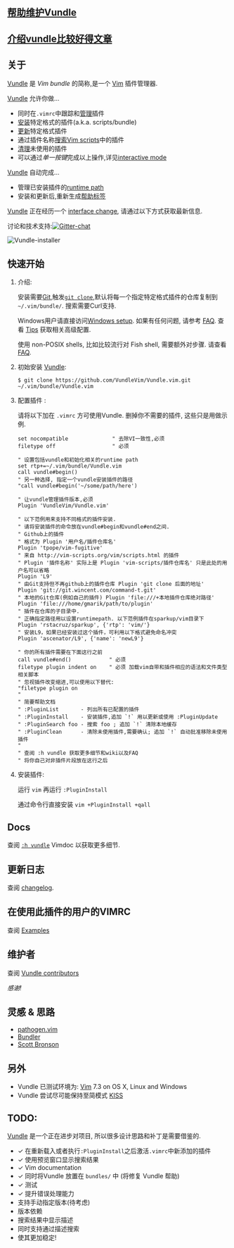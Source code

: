 ## [帮助维护Vundle](https://github.com/VundleVim/Vundle.vim/issues/383)
## [介绍vundle比较好得文章](http://blog.csdn.net/zhangpower1993/article/details/52184581)

## 关于

[Vundle] 是 _Vim bundle_ 的简称,是一个 [Vim] 插件管理器.

[Vundle] 允许你做...

* 同时在`.vimrc`中跟踪和[管理](https://github.com/VundleVim/Vundle.vim/blob/v0.10.2/doc/vundle.txt#L126-L233)插件
* [安装](https://github.com/VundleVim/Vundle.vim/blob/v0.10.2/doc/vundle.txt#L234-L254)特定格式的插件(a.k.a. scripts/bundle)
* [更新](https://github.com/VundleVim/Vundle.vim/blob/v0.10.2/doc/vundle.txt#L255-L265)特定格式插件
* 通过插件名称[搜索](https://github.com/VundleVim/Vundle.vim/blob/v0.10.2/doc/vundle.txt#L266-L295)[Vim scripts](http://vim-scripts.org/vim/scripts.html)中的插件
* [清理](https://github.com/VundleVim/Vundle.vim/blob/v0.10.2/doc/vundle.txt#L303-L318)未使用的插件
* 可以通过*单一按键*完成以上操作,详见[interactive mode](https://github.com/VundleVim/Vundle.vim/blob/v0.10.2/doc/vundle.txt#L319-L360)

[Vundle] 自动完成...

* 管理已安装插件的[runtime path](http://vimdoc.sourceforge.net/htmldoc/options.html#%27runtimepath%27)
* 安装和更新后,重新生成[帮助标签](http://vimdoc.sourceforge.net/htmldoc/helphelp.html#:helptags)

[Vundle] 正在经历一个 [interface change], 请通过以下方式获取最新信息.

讨论和技术支持:[![Gitter-chat](https://badges.gitter.im/VundleVim/Vundle.vim.svg)](https://gitter.im/VundleVim/Vundle.vim)

![Vundle-installer](http://i.imgur.com/Rueh7Cc.png)

## 快速开始

1. 介绍:

   安装需要[Git](http://git-scm.com/),触发[`git clone`](http://gitref.org/creating/#clone),默认将每一个指定特定格式插件的仓库复制到`~/.vim/bundle/`.
   搜索需要Curl支持.

   Windows用户请直接访问[Windows setup]. 如果有任何问题, 请参考 [FAQ].
   查看 [Tips] 获取相关高级配置.

   使用 non-POSIX shells, 比如比较流行对 Fish shell, 需要额外对步骤. 请查看 [FAQ].

2. 初始安装 [Vundle]:

   `$ git clone https://github.com/VundleVim/Vundle.vim.git ~/.vim/bundle/Vundle.vim`

3. 配置插件 :

   请将以下加在 `.vimrc` 方可使用Vundle. 删掉你不需要的插件, 这些只是用做示例.

   ```vim
   set nocompatible              " 去除VI一致性,必须
   filetype off                  " 必须

   " 设置包括vundle和初始化相关的runtime path
   set rtp+=~/.vim/bundle/Vundle.vim
   call vundle#begin()
   " 另一种选择, 指定一个vundle安装插件的路径
   "call vundle#begin('~/some/path/here')

   " 让vundle管理插件版本,必须
   Plugin 'VundleVim/Vundle.vim'

   " 以下范例用来支持不同格式的插件安装.
   " 请将安装插件的命令放在vundle#begin和vundle#end之间.
   " Github上的插件
   " 格式为 Plugin '用户名/插件仓库名'
   Plugin 'tpope/vim-fugitive'
   " 来自 http://vim-scripts.org/vim/scripts.html 的插件
   " Plugin '插件名称' 实际上是 Plugin 'vim-scripts/插件仓库名' 只是此处的用户名可以省略
   Plugin 'L9'
   " 由Git支持但不再github上的插件仓库 Plugin 'git clone 后面的地址'
   Plugin 'git://git.wincent.com/command-t.git'
   " 本地的Git仓库(例如自己的插件) Plugin 'file:///+本地插件仓库绝对路径'
   Plugin 'file:///home/gmarik/path/to/plugin'
   " 插件在仓库的子目录中.
   " 正确指定路径用以设置runtimepath. 以下范例插件在sparkup/vim目录下
   Plugin 'rstacruz/sparkup', {'rtp': 'vim/'}
   " 安装L9，如果已经安装过这个插件，可利用以下格式避免命名冲突
   Plugin 'ascenator/L9', {'name': 'newL9'}

   " 你的所有插件需要在下面这行之前
   call vundle#end()            " 必须
   filetype plugin indent on    " 必须 加载vim自带和插件相应的语法和文件类型相关脚本
   " 忽视插件改变缩进,可以使用以下替代:
   "filetype plugin on
   "
   " 简要帮助文档
   " :PluginList       - 列出所有已配置的插件
   " :PluginInstall    - 安装插件,追加 `!` 用以更新或使用 :PluginUpdate
   " :PluginSearch foo - 搜索 foo ; 追加 `!` 清除本地缓存
   " :PluginClean      - 清除未使用插件,需要确认; 追加 `!` 自动批准移除未使用插件
   "
   " 查阅 :h vundle 获取更多细节和wiki以及FAQ
   " 将你自己对非插件片段放在这行之后
   ```

4. 安装插件:

   运行 `vim` 再运行 `:PluginInstall`

   通过命令行直接安装 `vim +PluginInstall +qall`

## Docs

查阅 [`:h vundle`](https://github.com/VundleVim/Vundle.vim/blob/master/doc/vundle.txt) Vimdoc 以获取更多细节.

## 更新日志

查阅 [changelog](https://github.com/VundleVim/Vundle.vim/blob/master/changelog.md).

## 在使用此插件的用户的VIMRC

查阅 [Examples](https://github.com/VundleVim/Vundle.vim/wiki/Examples)

## 维护者

查阅 [Vundle contributors](https://github.com/VundleVim/Vundle.vim/graphs/contributors)

*感谢!*

## 灵感 & 思路

* [pathogen.vim](http://github.com/tpope/vim-pathogen/)
* [Bundler](https://github.com/bundler/bundler)
* [Scott Bronson](http://github.com/bronson)

## 另外

* Vundle 已测试环境为: [Vim] 7.3 on OS X, Linux and Windows
* Vundle 尝试尽可能保持至简模式 [KISS](http://en.wikipedia.org/wiki/KISS_principle) 

## TODO:
[Vundle] 是一个正在进步对项目, 所以很多设计思路和补丁是需要借鉴的.

* ✓ 在重新载入或者执行`:PluginInstall`之后激活`.vimrc`中新添加的插件
* ✓ 使用预览窗口显示搜索结果
* ✓ Vim documentation
* ✓ 同时将Vundle 放置在 `bundles/` 中 (将修复 Vundle 帮助)
* ✓ 测试
* ✓ 提升错误处理能力
* 支持手动指定版本(待考虑)
* 版本依赖
* 搜索结果中显示描述
* 同时支持通过描述搜索
* 使其更加稳定!

[Vundle]:http://github.com/VundleVim/Vundle.vim
[Windows setup]:https://github.com/VundleVim/Vundle.vim/wiki/Vundle-for-Windows
[FAQ]:https://github.com/VundleVim/Vundle.vim/wiki
[Tips]:https://github.com/VundleVim/Vundle.vim/wiki/Tips-and-Tricks
[Vim]:http://www.vim.org
[Git]:http://git-scm.com
[`git clone`]:http://gitref.org/creating/#clone

[Vim scripts]:http://vim-scripts.org/vim/scripts.html
[help tags]:http://vimdoc.sourceforge.net/htmldoc/helphelp.html#:helptags
[runtime path]:http://vimdoc.sourceforge.net/htmldoc/options.html#%27runtimepath%27

[configure]:https://github.com/VundleVim/Vundle.vim/blob/v0.10.2/doc/vundle.txt#L126-L233
[install]:https://github.com/VundleVim/Vundle.vim/blob/v0.10.2/doc/vundle.txt#L234-L254
[update]:https://github.com/VundleVim/Vundle.vim/blob/v0.10.2/doc/vundle.txt#L255-L265
[search]:https://github.com/VundleVim/Vundle.vim/blob/v0.10.2/doc/vundle.txt#L266-L295
[clean]:https://github.com/VundleVim/Vundle.vim/blob/v0.10.2/doc/vundle.txt#L303-L318
[interactive mode]:https://github.com/VundleVim/Vundle.vim/blob/v0.10.2/doc/vundle.txt#L319-L360
[interface change]:https://github.com/VundleVim/Vundle.vim/blob/v0.10.2/doc/vundle.txt#L372-L396